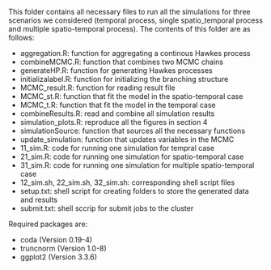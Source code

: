 This folder contains all necessary files to run all the simulations for three scenarios we considered (temporal process, single spatio_temporal process and multiple spatio-temporal process).  The contents of this folder are as follows:

* aggregation.R: function for aggregating a continous Hawkes process
* combineMCMC.R: function that combines two MCMC chains
* generateHP.R: function for generating Hawkes processes
* initializalabel.R: function for initializing the branching structure
* MCMC_result.R: function for reading  result file
* MCMC_st.R: function that fit the model in the spatio-temporal case
* MCMC_t.R: function that fit the model in the temporal case
* combineResults.R: read and combine all simulation results
* simulation_plots.R: reproduce all the figures in section 4
* simulationSource: function that sources all the necessary functions
* update_simulation: function that updates variables in the MCMC
* 11_sim.R: code for running one simulation for tempral case
* 21_sim.R: code for running one simulation for spatio-temporal case
* 31_sim.R: code for running one simulation for multiple spatio-temporal case
* 12_sim.sh, 22_sim.sh, 32_sim.sh: corresponding shell script files
* setup.txt: shell script for creating folders to store the generated data and results
* submit.txt: shell sccrip for submit jobs to the cluster


Required packages are:

* coda (Version 0.19-4)
* truncnorm (Version 1.0-8)
* ggplot2 (Version 3.3.6)
